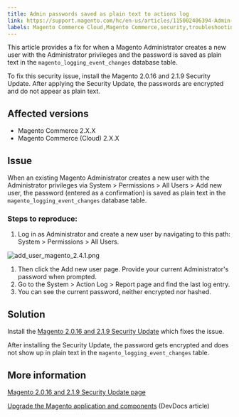 ```yaml
---
title: Admin passwords saved as plain text to actions log 
link: https://support.magento.com/hc/en-us/articles/115002406394-Admin-passwords-saved-as-plain-text-to-actions-log-
labels: Magento Commerce Cloud,Magento Commerce,security,troubleshooting,admin password
---
```


This article provides a fix for when a Magento Administrator creates a new user with the Administrator privileges and the password is saved as plain text in the `` magento_logging_event_changes `` database table.

To fix this security issue, install the Magento 2.0.16 and 2.1.9 Security Update. After applying the Security Update, the passwords are encrypted and do not appear as plain text.

## Affected versions

* Magento Commerce 2.X.X
* Magento Commerce (Cloud) 2.X.X

## Issue

When an existing Magento Administrator creates a new user with the Administrator privileges via System > Permissions > All Users > Add new user, the password (entered as a confirmation) is saved as plain text in the `` magento_logging_event_changes `` database table.

### Steps to reproduce:

1. Log in as Administrator and create a new user by navigating to this path: System > Permissions > All Users.  
  
![add_user_magento_2.4.1.png](https://support.magento.com/hc/article_attachments/360086186492/add_user_magento_2.4.1.png)  
1. Then click the Add new user page. Provide your current Administrator's password when prompted.  
1. Go to the System > Action Log > Report page and find the last log entry.  
1. You can see the current password, neither encrypted nor hashed.

## Solution

Install the [Magento 2.0.16 and 2.1.9 Security Update](https://magento.com/security/patches/magento-2016-and-219-security-update) which fixes the issue.

After installing the Security Update, the password gets encrypted and does not show up in plain text in the `` magento_logging_event_changes `` table.

## More information

[Magento 2.0.16 and 2.1.9 Security Update page](https://magento.com/security/patches/magento-2016-and-219-security-update)

[Upgrade the Magento application and components](http://devdocs.magento.com/guides/v2.1/comp-mgr/bk-compman-upgrade-guide.html) (DevDocs article)